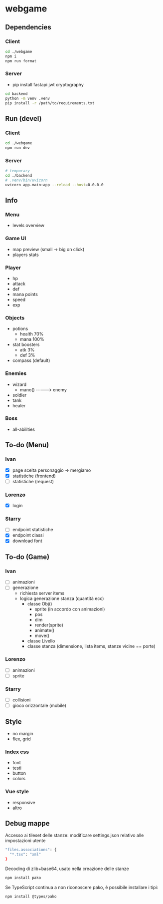 # webgame

## Dependencies

### Client

```sh
cd ./webgame
npm i
npm run format
```

### Server

- pip install fastapi jwt cryptography

```sh
cd backend
python -m venv .venv
pip install -r /path/to/requirements.txt
```

## Run (devel)

### Client

```sh
cd ./webgame
npm run dev
```

### Server

```sh
# temporary
cd ./backend
# .venv/bin/uvicorn
uvicorn app.main:app --reload --host=0.0.0.0
```

## Info

### Menu

- levels overview

### Game UI

- map preview (small -> big on click)
- players stats

### Player

- hp
- attack
- def
- mana points
- speed
- exp

### Objects

- potions
  - health 70%
  - mana 100%
- stat boosters
  - atk 3%
  - def 3%
- compass (default)

### Enemies

- wizard
  - mano() -----> enemy
- soldier
- tank
- healer

### Boss

- all-abilities

## To-do (Menu)

### Ivan

- [x] page scelta personaggio -> mergiamo
- [x] statistiche (frontend)
- [ ] statistiche (request)

### Lorenzo

- [x] login

### Starry

- [ ] endpoint statistiche
- [x] endpoint classi
- [x] download font

## To-do (Game)

### Ivan

- [ ] animazioni
- [ ] generazione
  - richiesta server items
  - logica generazione stanza (quantità ecc)
    - classe Obj()
      - sprite (in accordo con animazioni)
      - pos
      - dim
      - render(sprite)
      - animate()
      - move()
    - classe Livello
    - classe stanza (dimensione, lista items, stanze vicine == porte)

### Lorenzo

- [ ] animazioni
- [ ] sprite

### Starry

- [ ] collisioni
- [ ] gioco orizzontale (mobile)

## Style

- no margin
- flex, grid

### Index css

- font
- testi
- button
- colors

### Vue style

- responsive
- altro

## Debug mappe

Accesso ai tileset delle stanze: modificare settings.json relativo alle impostazioni utente

```sh
"files.associations": {
  "*.tsx": "xml"
}
```

Decoding di zlib+base64, usato nella creazione delle stanze

```sh
npm install pako
```

Se TypeScript continua a non riconoscere pako, è possibile installare i tipi:

```sh
npm install @types/pako

```
